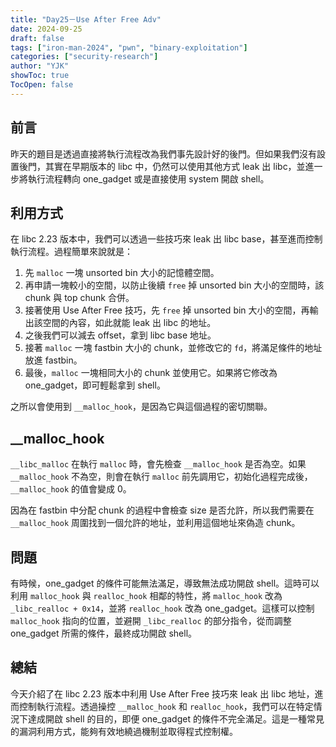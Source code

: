 ```yaml
---
title: "Day25－Use After Free Adv"
date: 2024-09-25
draft: false
tags: ["iron-man-2024", "pwn", "binary-exploitation"]
categories: ["security-research"]
author: "YJK"
showToc: true
TocOpen: false
---
```



## 前言

昨天的題目是透過直接將執行流程改為我們事先設計好的後門。但如果我們沒有設置後門，其實在早期版本的 libc 中，仍然可以使用其他方式 leak 出 libc，並進一步將執行流程轉向 one_gadget 或是直接使用 system 開啟 shell。

## 利用方式

在 libc 2.23 版本中，我們可以透過一些技巧來 leak 出 libc base，甚至進而控制執行流程。過程簡單來說就是：

1. 先 `malloc` 一塊 unsorted bin 大小的記憶體空間。
2. 再申請一塊較小的空間，以防止後續 `free` 掉 unsorted bin 大小的空間時，該 chunk 與 top chunk 合併。
3. 接著使用 Use After Free 技巧，先 `free` 掉 unsorted bin 大小的空間，再輸出該空間的內容，如此就能 leak 出 libc 的地址。
4. 之後我們可以減去 offset，拿到 libc base 地址。
5. 接著 `malloc` 一塊 fastbin 大小的 chunk，並修改它的 `fd`，將滿足條件的地址放進 fastbin。
6. 最後，`malloc` 一塊相同大小的 chunk 並使用它。如果將它修改為 one_gadget，即可輕鬆拿到 shell。

之所以會使用到 `__malloc_hook`，是因為它與這個過程的密切關聯。

## __malloc_hook

`__libc_malloc` 在執行 `malloc` 時，會先檢查 `__malloc_hook` 是否為空。如果 `__malloc_hook` 不為空，則會在執行 `malloc` 前先調用它，初始化過程完成後，`__malloc_hook` 的值會變成 0。

因為在 fastbin 中分配 chunk 的過程中會檢查 size 是否允許，所以我們需要在 `__malloc_hook` 周圍找到一個允許的地址，並利用這個地址來偽造 chunk。

## 問題

有時候，one_gadget 的條件可能無法滿足，導致無法成功開啟 shell。這時可以利用 `malloc_hook` 與 `realloc_hook` 相鄰的特性，將 `malloc_hook` 改為 `_libc_realloc + 0x14`，並將 `realloc_hook` 改為 one_gadget。這樣可以控制 `malloc_hook` 指向的位置，並避開 `_libc_realloc` 的部分指令，從而調整 one_gadget 所需的條件，最終成功開啟 shell。

## 總結

今天介紹了在 libc 2.23 版本中利用 Use After Free 技巧來 leak 出 libc 地址，進而控制執行流程。透過操控 `__malloc_hook` 和 `realloc_hook`，我們可以在特定情況下達成開啟 shell 的目的，即便 one_gadget 的條件不完全滿足。這是一種常見的漏洞利用方式，能夠有效地繞過機制並取得程式控制權。